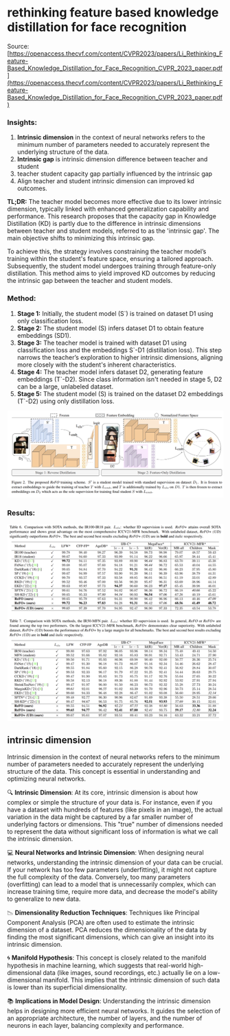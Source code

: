 # rethinking feature based knowledge distillation for face recognition

Source: [https://openaccess.thecvf.com/content/CVPR2023/papers/Li_Rethinking_Feature-Based_Knowledge_Distillation_for_Face_Recognition_CVPR_2023_paper.pdf](https://openaccess.thecvf.com/content/CVPR2023/papers/Li_Rethinking_Feature-Based_Knowledge_Distillation_for_Face_Recognition_CVPR_2023_paper.pdf)

### Insights:

1. **Intrinsic dimension** in the context of neural networks refers to the minimum number of parameters needed to accurately represent the underlying structure of the data.
2. **Intrinsic gap** is intrinsic dimension difference between teacher and student
3. teacher student capacity gap partially influenced by the intrinsic gap
4. Align teacher and student intrinsic dimension can improved kd outcomes. 

**TL;DR:** The teacher model becomes more effective due to its lower intrinsic dimension, typically linked with enhanced generalization capability and performance. This research proposes that the capacity gap in Knowledge Distillation (KD) is partly due to the difference in intrinsic dimensions between teacher and student models, referred to as the 'intrinsic gap'. The main objective shifts to minimizing this intrinsic gap.

To achieve this, the strategy involves constraining the teacher model’s training within the student's feature space, ensuring a tailored approach. Subsequently, the student model undergoes training through feature-only distillation. This method aims to yield improved KD outcomes by reducing the intrinsic gap between the teacher and student models.

### **Method:**

1. **Stage 1:** Initially, the student model (S`) is trained on dataset D1 using only classification loss.
2. **Stage 2:** The student model (S) infers dataset D1 to obtain feature embeddings (SD1).
3. **Stage 3:** The teacher model is trained with dataset D1 using classification loss and the embeddings S`-D1 (distillation loss). This step narrows the teacher’s exploration to higher intrinsic dimensions, aligning more closely with the student's inherent characteristics.
4. **Stage 4:** The teacher model infers dataset D2, generating feature embeddings (T`-D2). Since class information isn't needed in stage 5, D2 can be a large, unlabeled dataset.
5. **Stage 5:** The student model (S) is trained on the dataset D2 embeddings (T`-D2) using only distillation loss.

![Untitled](rethinking%20feature%20based%20knowledge%20distillation%20fo%20caf82eef9b1d4a1a8cc05258658c0e53/Untitled.png)

### Results:

![Untitled](rethinking%20feature%20based%20knowledge%20distillation%20fo%20caf82eef9b1d4a1a8cc05258658c0e53/Untitled%201.png)

## intrinsic dimension

Intrinsic dimension in the context of neural networks refers to the minimum number of parameters needed to accurately represent the underlying structure of the data. This concept is essential in understanding and optimizing neural networks.

🔍 **Intrinsic Dimension**: At its core, intrinsic dimension is about how complex or simple the structure of your data is. For instance, even if you have a dataset with hundreds of features (like pixels in an image), the actual variation in the data might be captured by a far smaller number of underlying factors or dimensions. This "true" number of dimensions needed to represent the data without significant loss of information is what we call the intrinsic dimension.

💻 **Neural Networks and Intrinsic Dimension**: When designing neural networks, understanding the intrinsic dimension of your data can be crucial. If your network has too few parameters (underfitting), it might not capture the full complexity of the data. Conversely, too many parameters (overfitting) can lead to a model that is unnecessarily complex, which can increase training time, require more data, and decrease the model's ability to generalize to new data.

📉 **Dimensionality Reduction Techniques**: Techniques like Principal Component Analysis (PCA) are often used to estimate the intrinsic dimension of a dataset. PCA reduces the dimensionality of the data by finding the most significant dimensions, which can give an insight into its intrinsic dimension.

🌀 **Manifold Hypothesis**: This concept is closely related to the manifold hypothesis in machine learning, which suggests that real-world high-dimensional data (like images, sound recordings, etc.) actually lie on a low-dimensional manifold. This implies that the intrinsic dimension of such data is lower than its superficial dimensionality.

📚 **Implications in Model Design**: Understanding the intrinsic dimension helps in designing more efficient neural networks. It guides the selection of an appropriate architecture, the number of layers, and the number of neurons in each layer, balancing complexity and performance.